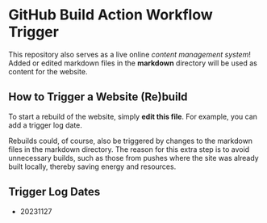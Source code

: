 # GitHub Build Action Workflow Trigger

This repository also serves as a live online *content management system*! Added or edited markdown files in the **markdown** directory will be used as content for the website.

## How to Trigger a Website (Re)build

To start a rebuild of the website, simply **edit this file**. For example, you can add a trigger log date.

Rebuilds could, of course, also be triggered by changes to the markdown files in the markdown directory. The reason for this extra step is to avoid unnecessary builds, such as those from pushes where the site was already built locally, thereby saving energy and resources.

## Trigger Log Dates

* 20231127